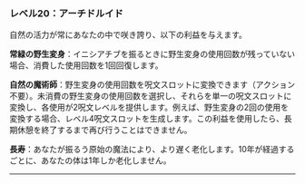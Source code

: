 ### レベル20：アーチドルイド

自然の活力が常にあなたの中で咲き誇り、以下の利益を与えます。

**常緑の野生変身**：イニシアチブを振るときに野生変身の使用回数が残っていない場合、消費した使用回数を1回回復します。

**自然の魔術師**：野生変身の使用回数を呪文スロットに変換できます（アクション不要）。未消費の野生変身の使用回数を選択し、それらを単一の呪文スロットに変換し、各使用が2呪文レベルを提供します。例えば、野生変身の2回の使用を変換する場合、レベル4呪文スロットを生成します。この利益を使用したら、長期休憩を終了するまで再び行うことはできません。

**長寿**：あなたが振るう原始の魔法により、より遅く老化します。10年が経過するごとに、あなたの体は1年しか老化しません。

---

